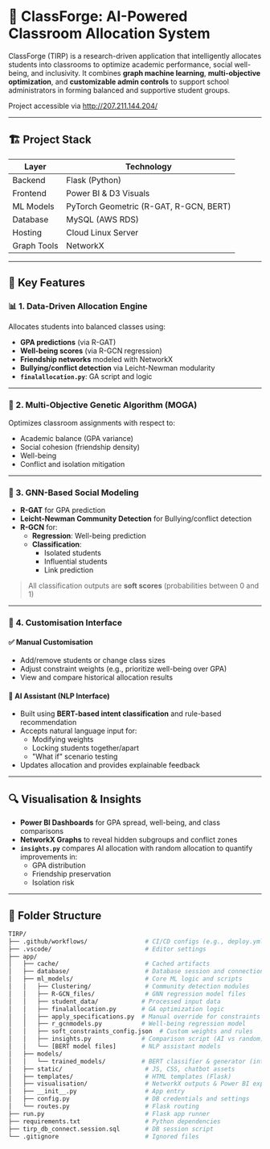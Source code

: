 # 🧠 ClassForge: AI-Powered Classroom Allocation System

ClassForge (TIRP) is a research-driven application that intelligently allocates students into classrooms to optimize academic performance, social well-being, and inclusivity. It combines **graph machine learning**, **multi-objective optimization**, and **customizable admin controls** to support school administrators in forming balanced and supportive student groups.

Project accessible via http://207.211.144.204/

---

## 🏗️ Project Stack

| Layer      | Technology               |
|------------|---------------------------|
| Backend    | Flask (Python)            |
| Frontend   | Power BI & D3 Visuals     |
| ML Models  | PyTorch Geometric (R-GAT, R-GCN, BERT) |
| Database   | MySQL (AWS RDS)           |
| Hosting    | Cloud Linux Server        |
| Graph Tools| NetworkX                  |

---

## 🧠 Key Features

### 📊 1. Data-Driven Allocation Engine

Allocates students into balanced classes using:
- **GPA predictions** (via R-GAT)
- **Well-being scores** (via R-GCN regression)
- **Friendship networks** modeled with NetworkX
- **Bullying/conflict detection** via Leicht-Newman modularity
- **`finalallocation.py`**: GA script and logic

---

### 🧮 2. Multi-Objective Genetic Algorithm (MOGA)

Optimizes classroom assignments with respect to:
- Academic balance (GPA variance)
- Social cohesion (friendship density)
- Well-being
- Conflict and isolation mitigation

---

### 🤝 3. GNN-Based Social Modeling

- **R-GAT** for GPA prediction
- **Leicht-Newman Community Detection** for Bullying/conflict detection
- **R-GCN** for:
  - **Regression**: Well-being prediction
  - **Classification**:
    - Isolated students
    - Influential students
    - Link prediction

> All classification outputs are **soft scores** (probabilities between 0 and 1)

---

### 🧩 4. Customisation Interface

#### ✅ Manual Customisation
- Add/remove students or change class sizes
- Adjust constraint weights (e.g., prioritize well-being over GPA)
- View and compare historical allocation results

#### 🤖 AI Assistant (NLP Interface)
- Built using **BERT-based intent classification** and rule-based recommendation
- Accepts natural language input for:
  - Modifying weights
  - Locking students together/apart
  - "What if" scenario testing
- Updates allocation and provides explainable feedback

---

## 🔍 Visualisation & Insights

- **Power BI Dashboards** for GPA spread, well-being, and class comparisons
- **NetworkX Graphs** to reveal hidden subgroups and conflict zones
- **`insights.py`** compares AI allocation with random allocation to quantify improvements in:
  - GPA distribution
  - Friendship preservation
  - Isolation risk

---

## 📁 Folder Structure

```bash
TIRP/
├── .github/workflows/                # CI/CD configs (e.g., deploy.yml)
├── .vscode/                          # Editor settings
├── app/
│   ├── cache/                        # Cached artifacts
│   ├── database/                     # Database session and connection
│   ├── ml_models/                    # Core ML logic and scripts
│   │   ├── Clustering/               # Community detection modules
│   │   ├── R-GCN_files/              # GNN regression model files
│   │   ├── student_data/            # Processed input data
│   │   ├── finalallocation.py       # GA optimization logic
│   │   ├── apply_specifications.py  # Manual override for constraints
│   │   ├── r_gcnmodels.py           # Well-being regression model
│   │   ├── soft_constraints_config.json  # Custom weights and rules
│   │   ├── insights.py              # Comparison script (AI vs random)
│   │   └── [BERT model files]       # NLP assistant models
│   ├── models/
│   │   └── trained_models/          # BERT classifier & generator (intent & recommendation)
│   ├── static/                       # JS, CSS, chatbot assets
│   ├── templates/                    # HTML templates (Flask)
│   ├── visualisation/                # NetworkX outputs & Power BI exports
│   ├── __init__.py                   # App entry
│   ├── config.py                     # DB credentials and settings
│   └── routes.py                     # Flask routing
├── run.py                            # Flask app runner
├── requirements.txt                  # Python dependencies
├── tirp_db_connect.session.sql       # DB session script
└── .gitignore                        # Ignored files
